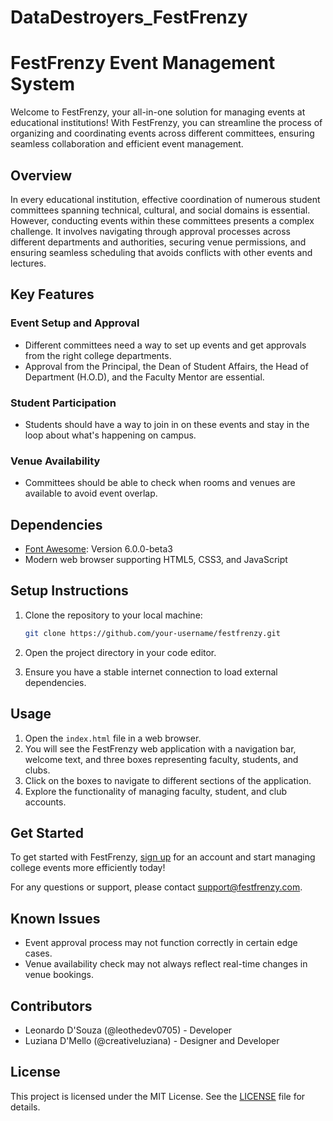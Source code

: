 # DataDestroyers_FestFrenzy
# FestFrenzy Event Management System

Welcome to FestFrenzy, your all-in-one solution for managing events at educational institutions! With FestFrenzy, you can streamline the process of organizing and coordinating events across different committees, ensuring seamless collaboration and efficient event management.

## Overview

In every educational institution, effective coordination of numerous student committees spanning technical, cultural, and social domains is essential. However, conducting events within these committees presents a complex challenge. It involves navigating through approval processes across different departments and authorities, securing venue permissions, and ensuring seamless scheduling that avoids conflicts with other events and lectures.

## Key Features

### Event Setup and Approval
- Different committees need a way to set up events and get approvals from the right college departments.
- Approval from the Principal, the Dean of Student Affairs, the Head of Department (H.O.D), and the Faculty Mentor are essential.

### Student Participation
- Students should have a way to join in on these events and stay in the loop about what's happening on campus.
  
### Venue Availability
- Committees should be able to check when rooms and venues are available to avoid event overlap.

## Dependencies

- [Font Awesome](https://fontawesome.com/): Version 6.0.0-beta3
- Modern web browser supporting HTML5, CSS3, and JavaScript

## Setup Instructions

1. Clone the repository to your local machine:

    ```bash
    git clone https://github.com/your-username/festfrenzy.git
    ```

2. Open the project directory in your code editor.

3. Ensure you have a stable internet connection to load external dependencies.

## Usage

1. Open the `index.html` file in a web browser.
2. You will see the FestFrenzy web application with a navigation bar, welcome text, and three boxes representing faculty, students, and clubs.
3. Click on the boxes to navigate to different sections of the application.
4. Explore the functionality of managing faculty, student, and club accounts.

## Get Started

To get started with FestFrenzy, [sign up](#) for an account and start managing college events more efficiently today!

For any questions or support, please contact [support@festfrenzy.com](mailto:support@festfrenzy.com).

## Known Issues

- Event approval process may not function correctly in certain edge cases.
- Venue availability check may not always reflect real-time changes in venue bookings.

## Contributors

- Leonardo D'Souza (@leothedev0705) - Developer
- Luziana D'Mello (@creativeluziana) - Designer and Developer

## License

This project is licensed under the MIT License. See the [LICENSE](LICENSE) file for details.
